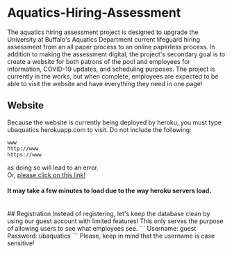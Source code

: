 # Aquatics-Hiring-Assessment
The aquatics hiring assessment project is designed to upgrade the University at Buffalo's Aquatics Department current lifeguard hiring assessment from an all paper process to an online paperless process.
In addition to making the assessment digital, the project's secondary goal is to create a website for both patrons of the pool and employees for information, COVID-19 updates, and scheduling purposes.
The project is currently in the works, but when complete, employees are expected to be able to visit the website and have everything they need in one page! <br />
## Website
Because the website is currently being deployed by heroku, you must type ubaquatics.herokuapp.com to visit. Do not include the following:
```
www
http://www
https://www
```
as doing so will lead to an error.
<br>
Or, [please click on this link!](https://ubaquatics.herokuapp.com)
<h4>It may take a few minutes to load due to the way heroku servers load.</h4>
<br />
## Registration
Instead of registering, let's keep the database clean by using our guest account with limited features! This only serves the purpose of allowing users to see what employees see.
```
Username: guest
Password: ubaquatics
```
Please, keep in mind that the username is case sensitive!
